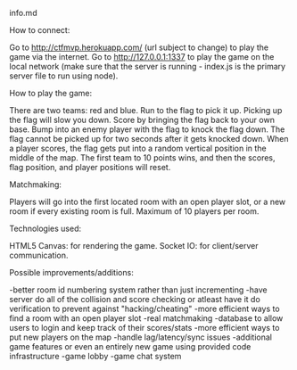 info.md




How to connect:

Go to http://ctfmvp.herokuapp.com/ (url subject to change) to play the game via the internet. 
Go to http://127.0.0.1:1337 to play the game on the local network (make sure that the server is running - index.js is the primary server file to run using node).




How to play the game:

There are two teams: red and blue.
Run to the flag to pick it up. Picking up the flag will slow you down.
Score by bringing the flag back to your own base.
Bump into an enemy player with the flag to knock the flag down.
The flag cannot be picked up for two seconds after it gets knocked down.
When a player scores, the flag gets put into a random vertical position in the middle of the map.
The first team to 10 points wins, and then the scores, flag position, and player positions will reset.




Matchmaking:

Players will go into the first located room with an open player slot, or a new room if every existing room is full.
Maximum of 10 players per room.




Technologies used:

HTML5 Canvas: for rendering the game.
Socket IO: for client/server communication.




Possible improvements/additions:

-better room id numbering system rather than just incrementing
-have server do all of the collision and score checking or atleast have it do verification to prevent against "hacking/cheating"
-more efficient ways to find a room with an open player slot
-real matchmaking
-database to allow users to login and keep track of their scores/stats
-more efficient ways to put new players on the map
-handle lag/latency/sync issues
-additional game features or even an entirely new game using provided code infrastructure
-game lobby
-game chat system



